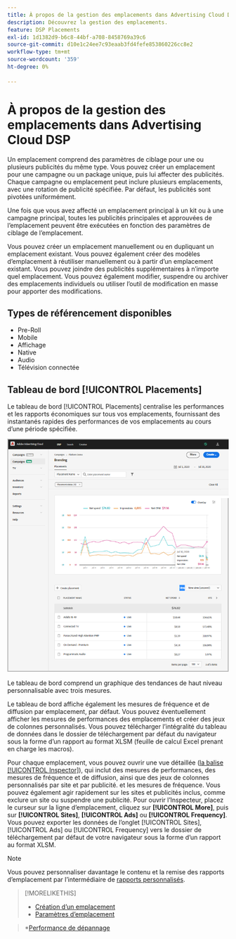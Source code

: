 ```yaml
---
title: À propos de la gestion des emplacements dans Advertising Cloud DSP
description: Découvrez la gestion des emplacements.
feature: DSP Placements
exl-id: 1d1382d9-b6c8-44bf-a708-8458769a39c6
source-git-commit: d10e1c24ee7c93eaab3fd4fefe853860226cc8e2
workflow-type: tm+mt
source-wordcount: '359'
ht-degree: 0%

---
```


# À propos de la gestion des emplacements dans Advertising Cloud DSP

Un emplacement comprend des paramètres de ciblage pour une ou plusieurs publicités du même type. Vous pouvez créer un emplacement pour une campagne ou un package unique, puis lui affecter des publicités. Chaque campagne ou emplacement peut inclure plusieurs emplacements, avec une rotation de publicité spécifiée. Par défaut, les publicités sont pivotées uniformément.

Une fois que vous avez affecté un emplacement principal à un kit ou à une campagne principal, toutes les publicités principales et approuvées de l’emplacement peuvent être exécutées en fonction des paramètres de ciblage de l’emplacement.

Vous pouvez créer un emplacement manuellement ou en dupliquant un emplacement existant. Vous pouvez également créer des modèles d’emplacement à réutiliser manuellement ou à partir d’un emplacement existant. Vous pouvez joindre des publicités supplémentaires à n’importe quel emplacement. Vous pouvez également modifier, suspendre ou archiver des emplacements individuels ou utiliser l’outil de modification en masse pour apporter des modifications.

## Types de référencement disponibles

* Pre-Roll
* Mobile
* Affichage
* Native
* Audio
* Télévision connectée

## Tableau de bord [!UICONTROL Placements]

Le tableau de bord [!UICONTROL Placements] centralise les performances et les rapports économiques sur tous vos emplacements, fournissant des instantanés rapides des performances de vos emplacements au cours d’une période spécifiée.

![Tableau de bord des emplacements](/help/dsp/assets/placement-dashboard.png)

Le tableau de bord comprend un graphique des tendances de haut niveau personnalisable avec trois mesures.

Le tableau de bord affiche également les mesures de fréquence et de diffusion par emplacement, par défaut. Vous pouvez éventuellement afficher les mesures de performances des emplacements et créer des jeux de colonnes personnalisés. Vous pouvez télécharger l’intégralité du tableau de données dans le dossier de téléchargement par défaut du navigateur sous la forme d’un rapport au format XLSM (feuille de calcul Excel prenant en charge les macros).

Pour chaque emplacement, vous pouvez ouvrir une vue détaillée ([la balise [!UICONTROL Inspector]](/help/dsp/campaign-management/reports/campaign-reports-about.md)), qui inclut des mesures de performances, des mesures de fréquence et de diffusion, ainsi que des jeux de colonnes personnalisés par site et par publicité. et les mesures de fréquence. Vous pouvez également agir rapidement sur les sites et publicités inclus, comme exclure un site ou suspendre une publicité. Pour ouvrir l’Inspecteur, placez le curseur sur la ligne d’emplacement, cliquez sur **[!UICONTROL More]**, puis sur **[!UICONTROL Sites]**, **[!UICONTROL Ads]** ou **[!UICONTROL Frequency]**. Vous pouvez exporter les données de l’onglet [!UICONTROL Sites], [!UICONTROL Ads] ou [!UICONTROL Frequency] vers le dossier de téléchargement par défaut de votre navigateur sous la forme d’un rapport au format XLSM.

>[!NOTE]
>
>Vous pouvez personnaliser davantage le contenu et la remise des rapports d’emplacement par l’intermédiaire de [rapports personnalisés](/help/dsp/reports/report-about.md).

>[!MORELIKETHIS]
>
>* [Création d’un emplacement](/help/dsp/campaign-management/placements/placement-create.md)
>* [Paramètres d’emplacement](/help/dsp/campaign-management/placements/placement-settings.md)

   >*[Performance de dépannage](/help/dsp/optimization/troubleshooting-performance.md)

